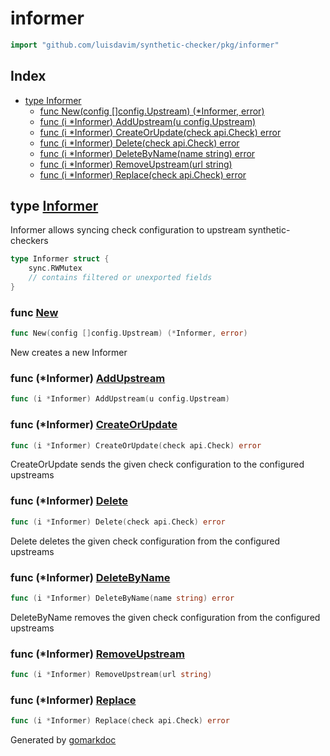 <!-- Code generated by gomarkdoc. DO NOT EDIT -->

# informer

```go
import "github.com/luisdavim/synthetic-checker/pkg/informer"
```

## Index

- [type Informer](<#type-informer>)
  - [func New(config []config.Upstream) (*Informer, error)](<#func-new>)
  - [func (i *Informer) AddUpstream(u config.Upstream)](<#func-informer-addupstream>)
  - [func (i *Informer) CreateOrUpdate(check api.Check) error](<#func-informer-createorupdate>)
  - [func (i *Informer) Delete(check api.Check) error](<#func-informer-delete>)
  - [func (i *Informer) DeleteByName(name string) error](<#func-informer-deletebyname>)
  - [func (i *Informer) RemoveUpstream(url string)](<#func-informer-removeupstream>)
  - [func (i *Informer) Replace(check api.Check) error](<#func-informer-replace>)


## type [Informer](<https://github.com/luisdavim/synthetic-checker/blob/main/pkg/informer/informer.go#L20-L25>)

Informer allows syncing check configuration to upstream synthetic\-checkers

```go
type Informer struct {
    sync.RWMutex
    // contains filtered or unexported fields
}
```

### func [New](<https://github.com/luisdavim/synthetic-checker/blob/main/pkg/informer/informer.go#L28>)

```go
func New(config []config.Upstream) (*Informer, error)
```

New creates a new Informer

### func \(\*Informer\) [AddUpstream](<https://github.com/luisdavim/synthetic-checker/blob/main/pkg/informer/informer.go#L45>)

```go
func (i *Informer) AddUpstream(u config.Upstream)
```

### func \(\*Informer\) [CreateOrUpdate](<https://github.com/luisdavim/synthetic-checker/blob/main/pkg/informer/informer.go#L68>)

```go
func (i *Informer) CreateOrUpdate(check api.Check) error
```

CreateOrUpdate sends the given check configuration to the configured upstreams

### func \(\*Informer\) [Delete](<https://github.com/luisdavim/synthetic-checker/blob/main/pkg/informer/informer.go#L77>)

```go
func (i *Informer) Delete(check api.Check) error
```

Delete deletes the given check configuration from the configured upstreams

### func \(\*Informer\) [DeleteByName](<https://github.com/luisdavim/synthetic-checker/blob/main/pkg/informer/informer.go#L101>)

```go
func (i *Informer) DeleteByName(name string) error
```

DeleteByName removes the given check configuration from the configured upstreams

### func \(\*Informer\) [RemoveUpstream](<https://github.com/luisdavim/synthetic-checker/blob/main/pkg/informer/informer.go#L56>)

```go
func (i *Informer) RemoveUpstream(url string)
```

### func \(\*Informer\) [Replace](<https://github.com/luisdavim/synthetic-checker/blob/main/pkg/informer/informer.go#L85>)

```go
func (i *Informer) Replace(check api.Check) error
```



Generated by [gomarkdoc](<https://github.com/princjef/gomarkdoc>)
